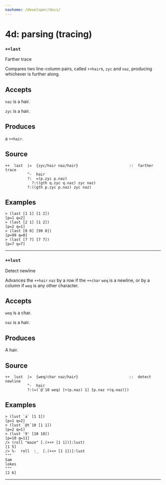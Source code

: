 ```yaml
---
navhome: /developer/docs/
---
```



# 4d: parsing (tracing)
### `++last`

Farther trace

Compares two line-column pairs, called `++hair`s, `zyc` and `naz`, producing whichever
is further along.

Accepts
-------

`naz` is a hair.

`zyc` is a hair.

Produces
--------

a `++hair`.

Source
------

    ++  last  |=  {zyc/hair naz/hair}                       ::  farther trace
              ^-  hair
              ?:  =(p.zyc p.naz)
                ?:((gth q.zyc q.naz) zyc naz)
              ?:((gth p.zyc p.naz) zyc naz)


Examples
--------

    > (last [1 1] [1 2])
    [p=1 q=2]
    > (last [2 1] [1 2])
    [p=2 q=1]
    > (last [0 0] [99 0])
    [p=99 q=0]
    > (last [7 7] [7 7])
    [p=7 q=7]


***

### `++lust`

Detect newline

Advances the `++hair` `naz` by a row if the `++char` `weq` is a newline, or by a
column if `weq` is any other character.

Accepts
-------

`weq` is a char.

`naz` is a hair.

Produces
--------

A hair.

Source
------

    ++  lust  |=  {weq/char naz/hair}                       ::  detect newline
              ^-  hair
              ?:(=(`@`10 weq) [+(p.naz) 1] [p.naz +(q.naz)])



Examples
--------

    > (lust `a` [1 1])
    [p=1 q=2]
    > (lust `@t`10 [1 1])
    [p=2 q=1]
    > (lust '9' [10 10])
    [p=10 q=11]
    /> (roll "maze" [.(+<+ [1 1])]:lust)
    [1 5]
    /> %-  roll  :_  [.(+<+ [1 1])]:lust
    """
    Sam
    lokes
    """
    [2 6]


***
